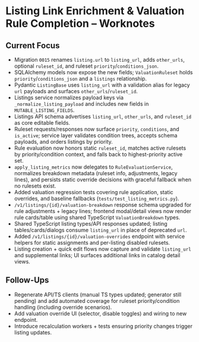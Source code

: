 # Listing Link Enrichment & Valuation Rule Completion – Worknotes

## Current Focus
- Migration `0015` renames `listing.url` to `listing_url`, adds `other_urls`, optional `ruleset_id`, and ruleset `priority`/`conditions_json`.
- SQLAlchemy models now expose the new fields; `ValuationRuleset` holds `priority`/`conditions_json` and a `listings` relationship.
- Pydantic `ListingBase` uses `listing_url` with a validation alias for legacy `url` payloads and surfaces `other_urls`/`ruleset_id`.
- Listings service normalizes payload keys via `_normalize_listing_payload` and includes new fields in `MUTABLE_LISTING_FIELDS`.
- Listings API schema advertises `listing_url`, `other_urls`, and `ruleset_id` as core editable fields.
- Ruleset requests/responses now surface `priority`, `conditions`, and `is_active`; service layer validates condition trees, accepts schema payloads, and orders listings by priority.
- Rule evaluation now honors static `ruleset_id`, matches active rulesets by priority/condition context, and falls back to highest-priority active set.
- `apply_listing_metrics` now delegates to `RuleEvaluationService`, normalizes breakdown metadata (ruleset info, adjustments, legacy lines), and persists static override decisions with graceful fallback when no rulesets exist.
- Added valuation regression tests covering rule application, static overrides, and baseline fallbacks (`tests/test_listing_metrics.py`).
- `/v1/listings/{id}/valuation-breakdown` response schema upgraded for rule adjustments + legacy lines; frontend modal/detail views now render rule cards/table using shared TypeScript `ValuationBreakdown` types.
- Shared TypeScript listing types/API responses updated; listing tables/cards/dialogs consume `listing_url` in place of deprecated `url`.
- Added `/v1/listings/{id}/valuation-overrides` endpoint with service helpers for static assignments and per-listing disabled rulesets.
- Listing creation + quick edit flows now capture and validate `listing_url` and supplemental links; UI surfaces additional links in catalog detail views.

## Follow-Ups
- Regenerate API/TS clients (manual TS types updated; generator still pending) and add automated coverage for ruleset priority/condition handling (including override scenarios).
- Add valuation override UI (selector, disable toggles) and wiring to new endpoint.
- Introduce recalculation workers + tests ensuring priority changes trigger listing updates.

